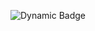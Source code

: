 ![Dynamic Badge](https://img.shields.io/badge/dynamic/json?url=data:application/json,%7B%22label%22:%22myLabel%22,%22value%22:%2242%22%7D&query=$.value&color=blue)
